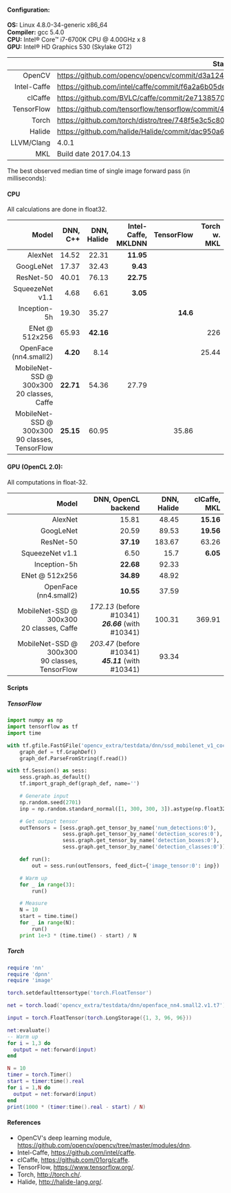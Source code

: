 #### Configuration:

 **OS:** Linux 4.8.0-34-generic x86_64  
 **Compiler:** gcc 5.4.0  
 **CPU:** Intel&reg; Core&trade; i7-6700K CPU @ 4.00GHz x 8  
 **GPU:** Intel&reg; HD Graphics 530 (Skylake GT2)

|            | State                                                                                   |
|-----------:|-----------------------------------------------------------------------------------------|
|     OpenCV | https://github.com/opencv/opencv/commit/d3a124c820807e6f20f22075575731a53e6b5674        |
| Intel-Caffe| https://github.com/intel/caffe/commit/f6a2a6b05defab4b637028ce4f7719cac340a86d          |
|    clCaffe | https://github.com/BVLC/caffe/commit/2e7138570d324564c80c040b83ef6b1d4b39324d           |
| TensorFlow | https://github.com/tensorflow/tensorflow/commit/438604fc885208ee05f9eef2d0f2c630e1360a83|
|      Torch | https://github.com/torch/distro/tree/748f5e3c5c804eebf5715c0b47b1519d60ef4409           |
|     Halide | https://github.com/halide/Halide/commit/dac950a610ab01e9052541af34a150dc04e4fb93        |
| LLVM/Clang | 4.0.1                                                                                   |
|        MKL | Build date 2017.04.13                                                                   |

The best observed median time of single image forward pass (in milliseconds):

#### CPU
All calculations are done in float32.

| Model | DNN, C++ | DNN, Halide | Intel-Caffe, MKLDNN | TensorFlow | Torch w. MKL |
|----------------:|----------:|--------:|---------:|---------:|---------:|
|         AlexNet |     14.52 |   22.31 | **11.95**|          |          |
|       GoogLeNet |     17.37 |   32.43 |  **9.43**|          |          |
|       ResNet-50 |     40.01 |   76.13 | **22.75**|          |          |
| SqueezeNet v1.1 |      4.68 |    6.61 | **3.05** |          |          |
|    Inception-5h |     19.30 |   35.27 |          | **14.6** |          |
|  ENet @ 512x256 |     65.93 |**42.16**|          |          |      226 |
|  OpenFace (nn4.small2) |**4.20**| 8.14|          |          |    25.44 |
| MobileNet-SSD @ 300x300<br>20 classes, Caffe      | **22.71** |   54.36 | 27.79 |
| MobileNet-SSD @ 300x300<br>90 classes, TensorFlow | **25.15** |   60.95 |       | 35.86 |

#### GPU (OpenCL 2.0): 
All computations in float-32.

|           Model | DNN, OpenCL backend | DNN, Halide|   clCaffe, MKL |
|----------------:|--------------------:|-----------:|----------:|
|         AlexNet |               15.81 |      48.45 | **15.16** |
|       GoogLeNet |               20.59 |      89.53 | **19.56** |
|       ResNet-50 |           **37.19** |     183.67 |     63.26 |
| SqueezeNet v1.1 |                6.50 |       15.7 |  **6.05** |
|    Inception-5h |           **22.68** |      92.33 |           |
|  ENet @ 512x256 |           **34.89** |      48.92 |           |
|  OpenFace (nn4.small2) |    **10.55** |      37.59 |           |
| MobileNet-SSD @ 300x300<br>20 classes, Caffe      |      _172.13_ (before #10341)<br>**_26.66_** (with #10341) | 100.31 |    369.91 |
| MobileNet-SSD @ 300x300<br>90 classes, TensorFlow |      _203.47_ (before #10341)<br>**_45.11_** (with #10341) |  93.34 |           |


#### Scripts
##### TensorFlow
```python
import numpy as np
import tensorflow as tf
import time

with tf.gfile.FastGFile('opencv_extra/testdata/dnn/ssd_mobilenet_v1_coco.pb') as f:
    graph_def = tf.GraphDef()
    graph_def.ParseFromString(f.read())

with tf.Session() as sess:
    sess.graph.as_default()
    tf.import_graph_def(graph_def, name='')

    # Generate input
    np.random.seed(2701)
    inp = np.random.standard_normal([1, 300, 300, 3]).astype(np.float32)

    # Get output tensor
    outTensors = [sess.graph.get_tensor_by_name('num_detections:0'),
                  sess.graph.get_tensor_by_name('detection_scores:0'),
                  sess.graph.get_tensor_by_name('detection_boxes:0'),
                  sess.graph.get_tensor_by_name('detection_classes:0')]

    def run():
        out = sess.run(outTensors, feed_dict={'image_tensor:0': inp})

    # Warm up
    for _ in range(3):
        run()

    # Measure
    N = 10
    start = time.time()
    for _ in range(N):
        run()
    print 1e+3 * (time.time() - start) / N
```
##### Torch
```lua
require 'nn'
require 'dpnn'
require 'image'

torch.setdefaulttensortype('torch.FloatTensor')

net = torch.load('opencv_extra/testdata/dnn/openface_nn4.small2.v1.t7')

input = torch.FloatTensor(torch.LongStorage({1, 3, 96, 96}))

net:evaluate()
-- Warm up
for i = 1,3 do
  output = net:forward(input)
end

N = 10
timer = torch.Timer()
start = timer:time().real
for i = 1,N do
  output = net:forward(input)
end
print(1000 * (timer:time().real - start) / N)
```

#### References
* OpenCV's deep learning module, https://github.com/opencv/opencv/tree/master/modules/dnn.
* Intel-Caffe, https://github.com/intel/caffe.
* clCaffe, https://github.com/01org/caffe.
* TensorFlow, https://www.tensorflow.org/.
* Torch, http://torch.ch/.
* Halide, http://halide-lang.org/.
